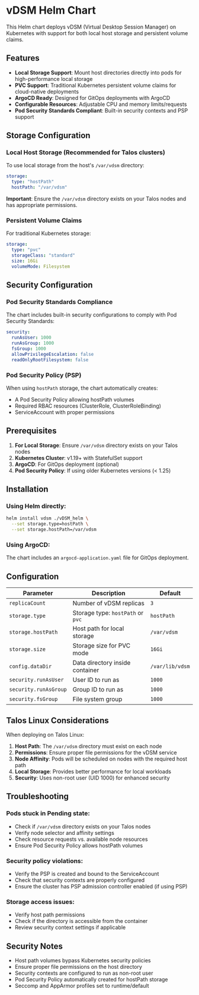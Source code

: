 # vDSM Helm Chart

This Helm chart deploys vDSM (Virtual Desktop Session Manager) on Kubernetes with support for both local host storage and persistent volume claims.

## Features

- **Local Storage Support**: Mount host directories directly into pods for high-performance local storage
- **PVC Support**: Traditional Kubernetes persistent volume claims for cloud-native deployments
- **ArgoCD Ready**: Designed for GitOps deployments with ArgoCD
- **Configurable Resources**: Adjustable CPU and memory limits/requests
- **Pod Security Standards Compliant**: Built-in security contexts and PSP support

## Storage Configuration

### Local Host Storage (Recommended for Talos clusters)

To use local storage from the host's `/var/vdsm` directory:

```yaml
storage:
  type: "hostPath"
  hostPath: "/var/vdsm"
```

**Important**: Ensure the `/var/vdsm` directory exists on your Talos nodes and has appropriate permissions.

### Persistent Volume Claims

For traditional Kubernetes storage:

```yaml
storage:
  type: "pvc"
  storageClass: "standard"
  size: 16Gi
  volumeMode: Filesystem
```

## Security Configuration

### Pod Security Standards Compliance

The chart includes built-in security configurations to comply with Pod Security Standards:

```yaml
security:
  runAsUser: 1000
  runAsGroup: 1000
  fsGroup: 1000
  allowPrivilegeEscalation: false
  readOnlyRootFilesystem: false
```

### Pod Security Policy (PSP)

When using `hostPath` storage, the chart automatically creates:
- A Pod Security Policy allowing hostPath volumes
- Required RBAC resources (ClusterRole, ClusterRoleBinding)
- ServiceAccount with proper permissions

## Prerequisites

1. **For Local Storage**: Ensure `/var/vdsm` directory exists on your Talos nodes
2. **Kubernetes Cluster**: v1.19+ with StatefulSet support
3. **ArgoCD**: For GitOps deployment (optional)
4. **Pod Security Policy**: If using older Kubernetes versions (< 1.25)

## Installation

### Using Helm directly:

```bash
helm install vdsm ./vDSM_helm \
  --set storage.type=hostPath \
  --set storage.hostPath=/var/vdsm
```

### Using ArgoCD:

The chart includes an `argocd-application.yaml` file for GitOps deployment.

## Configuration

| Parameter | Description | Default |
|-----------|-------------|---------|
| `replicaCount` | Number of vDSM replicas | `3` |
| `storage.type` | Storage type: `hostPath` or `pvc` | `hostPath` |
| `storage.hostPath` | Host path for local storage | `/var/vdsm` |
| `storage.size` | Storage size for PVC mode | `16Gi` |
| `config.dataDir` | Data directory inside container | `/var/lib/vdsm` |
| `security.runAsUser` | User ID to run as | `1000` |
| `security.runAsGroup` | Group ID to run as | `1000` |
| `security.fsGroup` | File system group | `1000` |

## Talos Linux Considerations

When deploying on Talos Linux:

1. **Host Path**: The `/var/vdsm` directory must exist on each node
2. **Permissions**: Ensure proper file permissions for the vDSM service
3. **Node Affinity**: Pods will be scheduled on nodes with the required host path
4. **Local Storage**: Provides better performance for local workloads
5. **Security**: Uses non-root user (UID 1000) for enhanced security

## Troubleshooting

### Pods stuck in Pending state:
- Check if `/var/vdsm` directory exists on your Talos nodes
- Verify node selector and affinity settings
- Check resource requests vs. available node resources
- Ensure Pod Security Policy allows hostPath volumes

### Security policy violations:
- Verify the PSP is created and bound to the ServiceAccount
- Check that security contexts are properly configured
- Ensure the cluster has PSP admission controller enabled (if using PSP)

### Storage access issues:
- Verify host path permissions
- Check if the directory is accessible from the container
- Review security context settings if applicable

## Security Notes

- Host path volumes bypass Kubernetes security policies
- Ensure proper file permissions on the host directory
- Security contexts are configured to run as non-root user
- Pod Security Policy automatically created for hostPath storage
- Seccomp and AppArmor profiles set to runtime/default
